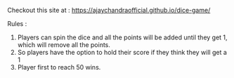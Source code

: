 Checkout this site at : https://ajaychandraofficial.github.io/dice-game/

Rules :

1. Players can spin the dice and all the points will be added until they get 1, which will remove all the points.
2. So players have the option to hold their score if they think they will get a 1
3. Player first to reach 50 wins.
